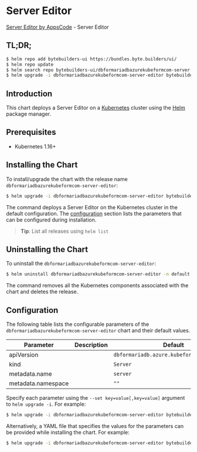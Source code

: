 # Server Editor

[Server Editor by AppsCode](https://byte.builders) - Server Editor

## TL;DR;

```bash
$ helm repo add bytebuilders-ui https://bundles.byte.builders/ui/
$ helm repo update
$ helm search repo bytebuilders-ui/dbformariadbazurekubeformcom-server-editor --version=v0.4.17
$ helm upgrade -i dbformariadbazurekubeformcom-server-editor bytebuilders-ui/dbformariadbazurekubeformcom-server-editor -n default --create-namespace --version=v0.4.17
```

## Introduction

This chart deploys a Server Editor on a [Kubernetes](http://kubernetes.io) cluster using the [Helm](https://helm.sh) package manager.

## Prerequisites

- Kubernetes 1.16+

## Installing the Chart

To install/upgrade the chart with the release name `dbformariadbazurekubeformcom-server-editor`:

```bash
$ helm upgrade -i dbformariadbazurekubeformcom-server-editor bytebuilders-ui/dbformariadbazurekubeformcom-server-editor -n default --create-namespace --version=v0.4.17
```

The command deploys a Server Editor on the Kubernetes cluster in the default configuration. The [configuration](#configuration) section lists the parameters that can be configured during installation.

> **Tip**: List all releases using `helm list`

## Uninstalling the Chart

To uninstall the `dbformariadbazurekubeformcom-server-editor`:

```bash
$ helm uninstall dbformariadbazurekubeformcom-server-editor -n default
```

The command removes all the Kubernetes components associated with the chart and deletes the release.

## Configuration

The following table lists the configurable parameters of the `dbformariadbazurekubeformcom-server-editor` chart and their default values.

|     Parameter      | Description |                        Default                        |
|--------------------|-------------|-------------------------------------------------------|
| apiVersion         |             | <code>dbformariadb.azure.kubeform.com/v1alpha1</code> |
| kind               |             | <code>Server</code>                                   |
| metadata.name      |             | <code>server</code>                                   |
| metadata.namespace |             | <code>""</code>                                       |


Specify each parameter using the `--set key=value[,key=value]` argument to `helm upgrade -i`. For example:

```bash
$ helm upgrade -i dbformariadbazurekubeformcom-server-editor bytebuilders-ui/dbformariadbazurekubeformcom-server-editor -n default --create-namespace --version=v0.4.17 --set apiVersion=dbformariadb.azure.kubeform.com/v1alpha1
```

Alternatively, a YAML file that specifies the values for the parameters can be provided while
installing the chart. For example:

```bash
$ helm upgrade -i dbformariadbazurekubeformcom-server-editor bytebuilders-ui/dbformariadbazurekubeformcom-server-editor -n default --create-namespace --version=v0.4.17 --values values.yaml
```
